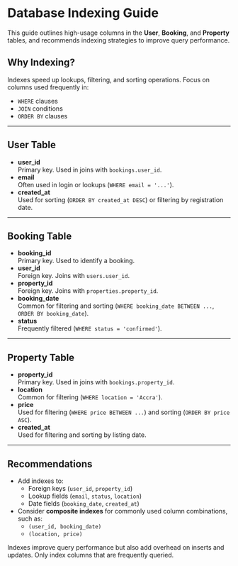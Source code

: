 # Database Indexing Guide

This guide outlines high-usage columns in the **User**, **Booking**, and **Property** tables, and recommends indexing strategies to improve query performance.

## Why Indexing?
Indexes speed up lookups, filtering, and sorting operations. Focus on columns used frequently in:
- `WHERE` clauses  
- `JOIN` conditions  
- `ORDER BY` clauses  

---

## User Table
- **user_id**  
  Primary key. Used in joins with `bookings.user_id`.  
- **email**  
  Often used in login or lookups (`WHERE email = '...'`).  
- **created_at**  
  Used for sorting (`ORDER BY created_at DESC`) or filtering by registration date.  

---

## Booking Table
- **booking_id**  
  Primary key. Used to identify a booking.  
- **user_id**  
  Foreign key. Joins with `users.user_id`.  
- **property_id**  
  Foreign key. Joins with `properties.property_id`.  
- **booking_date**  
  Common for filtering and sorting (`WHERE booking_date BETWEEN ...`, `ORDER BY booking_date`).  
- **status**  
  Frequently filtered (`WHERE status = 'confirmed'`).  

---

## Property Table
- **property_id**  
  Primary key. Used in joins with `bookings.property_id`.  
- **location**  
  Common for filtering (`WHERE location = 'Accra'`).  
- **price**  
  Used for filtering (`WHERE price BETWEEN ...`) and sorting (`ORDER BY price ASC`).  
- **created_at**  
  Used for filtering and sorting by listing date.  

---

## Recommendations
- Add indexes to:  
  - Foreign keys (`user_id`, `property_id`)  
  - Lookup fields (`email`, `status`, `location`)  
  - Date fields (`booking_date`, `created_at`)  
- Consider **composite indexes** for commonly used column combinations, such as:  
  - `(user_id, booking_date)`  
  - `(location, price)`  

Indexes improve query performance but also add overhead on inserts and updates. Only index columns that are frequently queried.
